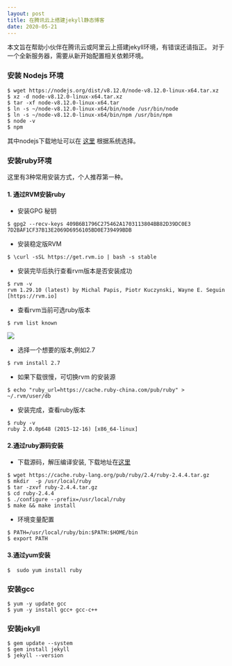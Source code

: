 ```yaml
---
layout: post
title: 在腾讯云上搭建jekyll静态博客
date: 2020-05-21
---
```


本文旨在帮助小伙伴在腾讯云或阿里云上搭建jekyll环境，有错误还请指正。
对于一个全新服务器，需要从新开始配置相关依赖环境。

### 安装 Nodejs 环境
```
$ wget https://nodejs.org/dist/v8.12.0/node-v8.12.0-linux-x64.tar.xz
$ xz -d node-v8.12.0-linux-x64.tar.xz
$ tar -xf node-v8.12.0-linux-x64.tar 
$ ln -s ~/node-v8.12.0-linux-x64/bin/node /usr/bin/node
$ ln -s ~/node-v8.12.0-linux-x64/bin/npm /usr/bin/npm
$ node -v 
$ npm
```
其中nodejs下载地址可以在 [这里](https://nodejs.org/zh-cn/download/) 根据系统选择。

### 安装ruby环境
这里有3种常用安装方式，个人推荐第一种。
#### 1. 通过RVM安装ruby

- 安装GPG 秘钥
```
$ gpg2 --recv-keys 409B6B1796C275462A1703113804BB82D39DC0E3 7D2BAF1CF37B13E2069D6956105BD0E739499BDB
```

- 安装稳定版RVM
```
$ \curl -sSL https://get.rvm.io | bash -s stable
```

- 安装完毕后执行查看rvm版本是否安装成功
```
$ rvm -v 
rvm 1.29.10 (latest) by Michal Papis, Piotr Kuczynski, Wayne E. Seguin [https://rvm.io]
``` 

- 查看rvm当前可选ruby版本
```
$ rvm list known
```
![](http://image.smartjames.cn/mweb/20200916/16002634646313.png)

- 选择一个想要的版本,例如2.7
```
$ rvm install 2.7
```

- 如果下载很慢，可切换rvm 的安装源
```
$ echo "ruby_url=https://cache.ruby-china.com/pub/ruby" > ~/.rvm/user/db
```

- 安装完成，查看ruby版本
```
$ ruby -v
ruby 2.0.0p648 (2015-12-16) [x86_64-linux]
```

#### 2.通过ruby源码安装
- 下载源码，解压编译安装, 下载地址在[这里](https://www.ruby-lang.org/zh_cn/downloads/)

```
$ wget https://cache.ruby-lang.org/pub/ruby/2.4/ruby-2.4.4.tar.gz
$ mkdir  -p /usr/local/ruby
$ tar -zxvf ruby-2.4.4.tar.gz 
$ cd ruby-2.4.4
$ ./configure --prefix=/usr/local/ruby
$ make && make install
```

- 环境变量配置

```
$ PATH=/usr/local/ruby/bin:$PATH:$HOME/bin
$ export PATH
```

#### 3.通过yum安装
```
$  sudo yum install ruby
```

### 安装gcc
```
$ yum -y update gcc
$ yum -y install gcc+ gcc-c++
```

### 安装jekyll

```
$ gem update --system
$ gem install jekyll
$ jekyll --version
```

